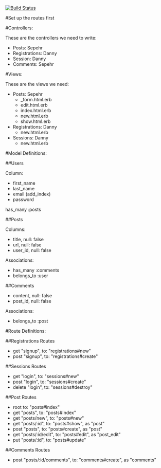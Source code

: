 [![Build Status](https://travis-ci.org/sepehrvakili/reddit.svg?branch=master)](http://travis-ci.org/sepehrvakili/reddit)

#Set up the routes first


#Controllers: 

These are the controllers we need to write:

- Posts: Sepehr
- Registrations: Danny
- Session: Danny
- Comments: Sepehr

#Views:

These are the views we need:

- Posts: Sepehr
	- _form.html.erb
	- edit.html.erb
	- index.html.erb
	- new.html.erb
	- show.html.erb
- Registrations: Danny
	- new.html.erb
- Sessions: Danny
	- new.html.erb

#Model Definitions:

##Users

Column:

- first_name
- last_name
- email (add_index)
- password

has_many :posts

##Posts

Columns:

- title, null: false
- url, null: false
- user_id, null: false

Associations:

- has_many :comments
- belongs_to :user

##Comments

- content, null: false
- post_id, null: false

Associations:

- belongs_to :post

#Route Definitions:

##Registrations Routes

- get "signup", to: "registrations#new"
- post "signup", to: "registrations#create"

##Sessions Routes

- get "login", to: "sessions#new"
- post "login", to: "sessions#create"
- delete "login", to: "sessions#destroy"

##Post Routes
- root to: "posts#index"
- get "posts", to: "posts#index"
- get "posts/new", to: "posts#new"
- get "posts/:id", to: "posts#show", as "post"
- post "posts", to: "posts#create", as "post"
- get "posts/:id/edit", to: "posts#edit", as "post_edit"
- put "posts/:id", to: "posts#update"

##Comments Routes

- post "posts/:id/comments", to: "comments#create", as "comments"
